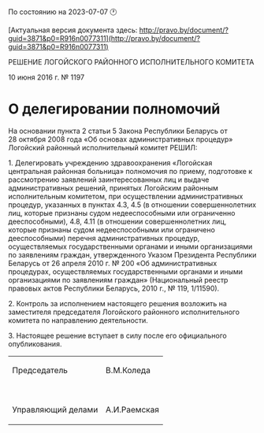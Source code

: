 По состоянию на 2023-07-07 &#x1F550;

[Актуальная версия документа здесь: http://pravo.by/document/?guid=3871&p0=R916n0077311](http://pravo.by/document/?guid=3871&p0=R916n0077311)

<p>РЕШЕНИЕ ЛОГОЙСКОГО РАЙОННОГО ИСПОЛНИТЕЛЬНОГО КОМИТЕТА</p>
<p>10 июня 2016 г. № 1197</p>
<h1>О делегировании полномочий</h1>
<p>На основании пункта 2 статьи 5 Закона Республики Беларусь от 28 октября 2008 года «Об основах административных процедур» Логойский районный исполнительный комитет РЕШИЛ:</p>
<p>1. Делегировать учреждению здравоохранения «Логойская центральная районная больница» полномочия по приему, подготовке к рассмотрению заявлений заинтересованных лиц и выдаче административных решений, принятых Логойским районным исполнительным комитетом, при осуществлении административных процедур, указанных в пунктах 4.3, 4.5 (в отношении совершеннолетних лиц, которые признаны судом недееспособными или ограниченно дееспособными), 4.8, 4.11 (в отношении совершеннолетних лиц, которые признаны судом недееспособными или ограничено дееспособными) перечня административных процедур, осуществляемых государственными органами и иными организациями по заявлениям граждан, утвержденного Указом Президента Республики Беларусь от 26 апреля 2010 г. № 200 «Об административных процедурах, осуществляемых государственными органами и иными организациями по заявлениям граждан» (Национальный реестр правовых актов Республики Беларусь, 2010 г., № 119, 1/11590).</p>
<p>2. Контроль за исполнением настоящего решения возложить на заместителя председателя Логойского районного исполнительного комитета по направлению деятельности.</p>
<p>3. Настоящее решение вступает в силу после его официального опубликования.</p>
<p></p>
<table>
<tr>
<td><p>Председатель</p></td>
<td><p>В.М.Коледа</p></td>
</tr>
<tr>
<td><p></p></td>
<td><p></p></td>
</tr>
<tr>
<td><p>Управляющий делами</p></td>
<td><p>А.И.Раемская</p></td>
</tr>
</table>
<p></p>